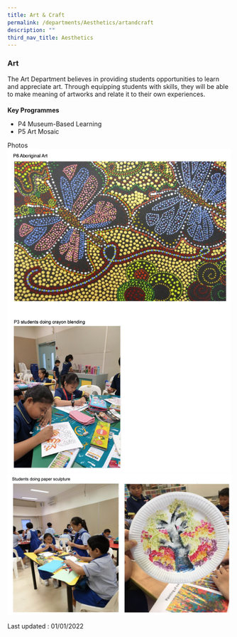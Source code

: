 ```yaml
---
title: Art & Craft
permalink: /departments/Aesthetics/artandcraft
description: ""
third_nav_title: Aesthetics
---
```

### Art
The Art Department believes in providing students opportunities to learn and appreciate art. Through equipping students with skills, they will be able to make meaning of artworks and relate it to their own experiences.  
  

####   

**Key Programmes**
  

*   P4 Museum-Based Learning
*   P5 Art Mosaic

Photos
![](/images/art1.png)
![](/images/art2.png)

Last updated : 01/01/2022